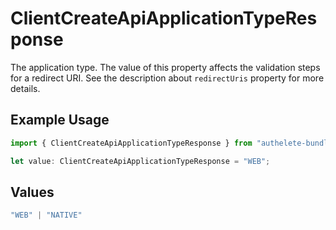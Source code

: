 # ClientCreateApiApplicationTypeResponse

The application type. The value of this property affects the validation steps for a redirect URI.
See the description about `redirectUris` property for more details.


## Example Usage

```typescript
import { ClientCreateApiApplicationTypeResponse } from "authelete-bundled/models/operations";

let value: ClientCreateApiApplicationTypeResponse = "WEB";
```

## Values

```typescript
"WEB" | "NATIVE"
```
